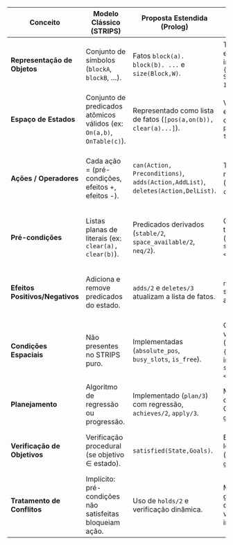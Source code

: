 | **Conceito**                    | **Modelo Clássico (STRIPS)**                                           | **Proposta Estendida (Prolog)**                                                  | **Proposta (NuSMV)**                                                                             | **Justificativa da Mudança / Análise Comparativa**                                                                                                                          |
| ------------------------------- | ---------------------------------------------------------------------- | -------------------------------------------------------------------------------- | ------------------------------------------------------------------------------------------------ | --------------------------------------------------------------------------------------------------------------------------------------------------------------------------- |
| **Representação de Objetos**    | Conjunto de símbolos (`blockA`, `blockB`, …).                          | Fatos `block(a). block(b). ...` e `size(Block,W)`.                               | Tipos enumerados ou inteiros (`BLOCK : {a,b,c,d}; SIZE[a..d] : 1..3`).                           | Em STRIPS objetos são apenas nomes; no Prolog e NuSMV há atributos (tamanho, slots), que permitem verificação de propriedades espaciais.                                    |
| **Espaço de Estados**           | Conjunto de predicados atômicos válidos (ex: `On(a,b)`, `OnTable(c)`). | Representado como lista de fatos (`[pos(a,on(b)), clear(a)...]`).                | Variáveis de estado codificadas (ex: `pos[a] : {on_b, table_0,...}`).                            | Prolog é declarativo e dinâmico; em NuSMV é preciso modelar o espaço como variáveis finitas e suas transições explícitas.                                                   |
| **Ações / Operadores**          | Cada ação = (pré-condições, efeitos +, efeitos -).                     | `can(Action, Preconditions)`, `adds(Action,AddList)`, `deletes(Action,DelList)`. | Transições no modelo (`next(pos[a]) := case ... esac;`).                                         | STRIPS é esquemático; Prolog permite inferir efeitos com raciocínio extra (ex: herança de posição). No NuSMV, precisa-se codificar transições determinísticas/condicionais. |
| **Pré-condições**               | Listas planas de literais (ex: `clear(a), clear(b)`).                  | Predicados derivados (`stable/2`, `space_available/2`, `neq/2`).                 | Guardas em transições (`pos[b]=table & size[a]<=size[b]`).                                       | Prolog amplia STRIPS com pré-condições computáveis, enquanto NuSMV exige expressar tudo como fórmulas lógicas sobre variáveis de estado.                                    |
| **Efeitos Positivos/Negativos** | Adiciona e remove predicados do estado.                                | `adds/2` e `deletes/3` atualizam a lista de fatos.                               | `next(var) := ...` substitui valores antigos por novos.                                          | STRIPS trabalha por diferença de conjuntos; Prolog implementa isso explicitamente; em NuSMV é mapeado como atribuição de próxima-variável.                                  |
| **Condições Espaciais**         | Não presentes no STRIPS puro.                                          | Implementadas (`absolute_pos`, `busy_slots`, `is_free`).                         | Codificadas com variáveis inteiras (`slot[a] in {0..6}` e invariantes `slot[a]+size[a]-1 <= 6`). | Extensão necessária para lidar com largura de blocos e ocupação de mesa. STRIPS não tem geometria; Prolog e NuSMV trazem raciocínio aritmético/discreto.                    |
| **Planejamento**                | Algoritmo de regressão ou progressão.                                  | Implementado (`plan/3`) com regressão, `achieves/2`, `apply/3`.                  | Model checking de propriedades CTL/LTL (ex: `EF goal`).                                          | Prolog gera planos diretamente; NuSMV verifica se **algum** caminho leva ao objetivo (exploração simbólica do espaço).                                                      |
| **Verificação de Objetivos**    | Verificação procedural (se objetivo ∈ estado).                         | `satisfied(State,Goals)`.                                                        | Especificação em lógica temporal (`SPEC EF goal_condition`).                                     | STRIPS e Prolog testam estado final; NuSMV usa lógica temporal para garantir inevitabilidade/possibilidade de atingir o objetivo.                                           |
| **Tratamento de Conflitos**     | Implícito: pré-condições não satisfeitas bloqueiam ação.               | Uso de `holds/2` e verificação dinâmica.                                         | Model checking garante ausência de deadlocks ou violação de invariantes.                         | No STRIPS não há verificação formal de propriedades globais; NuSMV adiciona análise formal de segurança/liveness.                                                           |
